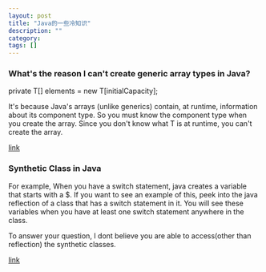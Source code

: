 ```yaml
---
layout: post
title: "Java的一些冷知识"
description: ""
category: 
tags: []
---
```


### What's the reason I can't create generic array types in Java?

private T[] elements = new T[initialCapacity];

It's because Java's arrays (unlike generics) contain, at runtime, information about its component type. So you must know the component type when you create the array. Since you don't know what T is at runtime, you can't create the array.

[link](http://stackoverflow.com/questions/2927391/whats-the-reason-i-cant-create-generic-array-types-in-java)

### Synthetic Class in Java

For example, When you have a switch statement, java creates a variable that starts with a $. If you want to see an example of this, peek into the java reflection of a class that has a switch statement in it. You will see these variables when you have at least one switch statement anywhere in the class.

To answer your question, I dont believe you are able to access(other than reflection) the synthetic classes.

[link](http://stackoverflow.com/questions/399546/synthetic-class-in-java)

### 
